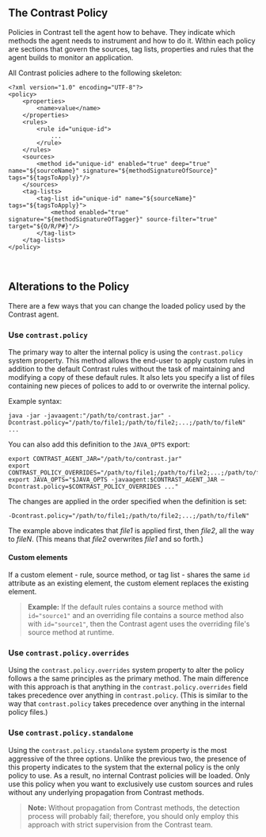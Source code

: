 <!--
title: "Introduction to Advanced Rules Customization"
description: "Introduction to Customizing Rules"
tags: "java agent installation rules customization policy introduction"
-->

## The Contrast Policy

Policies in Contrast tell the agent how to behave. They indicate which methods the agent needs to instrument and how to do it. Within each policy are sections that govern the sources, tag lists, properties and rules that the agent builds to monitor an application. 

All Contrast policies adhere to the following skeleton:

```
<?xml version="1.0" encoding="UTF-8"?>
<policy>
    <properties>
        <name>value</name>
    </properties>
    <rules>
        <rule id="unique-id">
            ...
        </rule>
    </rules>
    <sources>
        <method id="unique-id" enabled="true" deep="true" name="${sourceName}" signature="${methodSignatureOfSource}" tags="${tagsToApply}"/>
    </sources>
    <tag-lists>
        <tag-list id="unique-id" name="${sourceName}" tags="${tagsToApply}">
            <method enabled="true" signature="${methodSignatureOfTagger}" source-filter="true" target="${O/R/P#}"/>
        </tag-list>
    </tag-lists>   
</policy>
```
 
<br> 
 
## Alterations to the Policy

There are a few ways that you can change the loaded policy used by the Contrast agent.

### Use `contrast.policy`

The primary way to alter the internal policy is using the `contrast.policy` system property. This method allows the end-user to apply custom rules in addition to the default Contrast rules without the task of maintaining and modifying a copy of these default rules. It also lets you specify a list of files containing new pieces of polices to add to or overwrite the internal policy.

Example syntax:

```
java -jar -javaagent:"/path/to/contrast.jar" -Dcontrast.policy="/path/to/file1;/path/to/file2;...;/path/to/fileN" ...
```

You can also add this definition to the `JAVA_OPTS` export:

```
export CONTRAST_AGENT_JAR="/path/to/contrast.jar"
export CONTRAST_POLICY_OVERRIDES="/path/to/file1;/path/to/file2;...;/path/to/fileN"
export JAVA_OPTS="$JAVA_OPTS -javaagent:$CONTRAST_AGENT_JAR –Dcontrast.policy=$CONTRAST_POLICY_OVERRIDES ..."
```

The changes are applied in the order specified when the definition is set: 

```
-Dcontrast.policy="/path/to/file1;/path/to/file2;...;/path/to/fileN"
```

The example above indicates that *file1* is applied first, then *file2*, all the way to *fileN*. (This means that *file2* overwrites *file1* and so forth.) 

#### Custom elements

If a custom element - rule, source method, or tag list - shares the same `id` attribute as an existing element, the custom element  replaces the existing element. 

> **Example:** If the default rules contains a source method with `id="source1"` and an overriding file contains a source method also with `id="source1"`, then the Contrast agent uses the overriding file's source method at runtime.

### Use `contrast.policy.overrides`

Using the ```contrast.policy.overrides``` system property to alter the policy follows a the same principles as the primary method. The main difference with this approach is that anything in the `contrast.policy.overrides` field takes precedence over anything in `contrast.policy`. (This is similar to the way that `contrast.policy` takes precedence over anything in the internal policy files.)

### Use `contrast.policy.standalone`

Using the ```contrast.policy.standalone``` system property is the most aggressive of the three options. Unlike the previous two, the presence of this property indicates to the system that the external policy is the only policy to use. As a result, no internal Contrast policies will be loaded. Only use this policy when you want to exclusively use custom sources and rules without any underlying propagation from Contrast methods. 

> **Note:** Without propagation from Contrast methods, the detection process will probably fail; therefore, you should only employ this approach with strict supervision from the Contrast team. 




